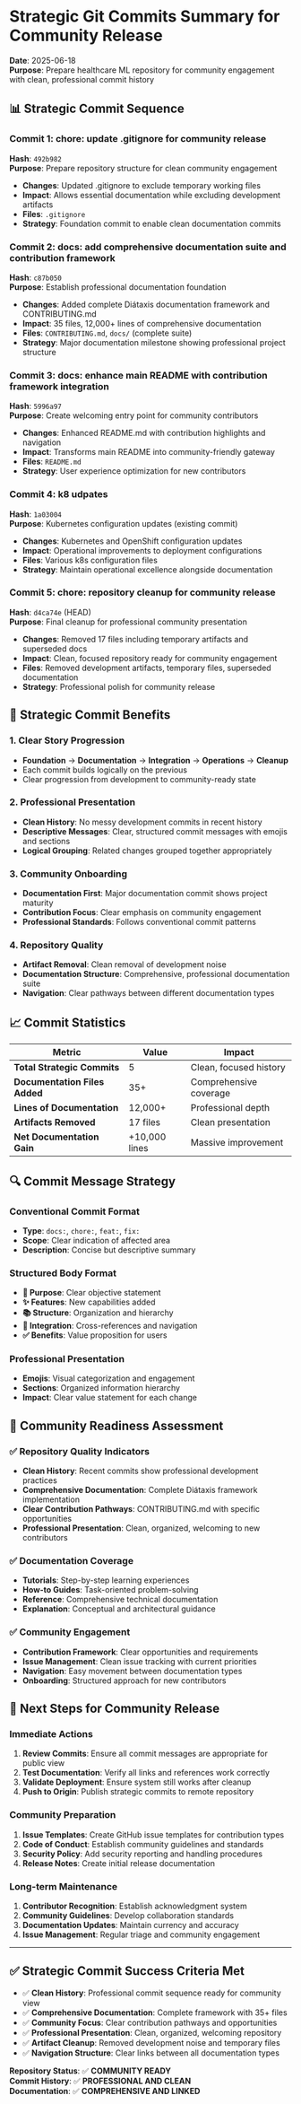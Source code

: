 # Strategic Git Commits Summary for Community Release
**Date**: 2025-06-18  
**Purpose**: Prepare healthcare ML repository for community engagement with clean, professional commit history

## 📊 **Strategic Commit Sequence**

### **Commit 1: chore: update .gitignore for community release** 
**Hash**: `492b982`  
**Purpose**: Prepare repository structure for clean community engagement
- **Changes**: Updated .gitignore to exclude temporary working files
- **Impact**: Allows essential documentation while excluding development artifacts
- **Files**: `.gitignore`
- **Strategy**: Foundation commit to enable clean documentation commits

### **Commit 2: docs: add comprehensive documentation suite and contribution framework**
**Hash**: `c87b050`  
**Purpose**: Establish professional documentation foundation
- **Changes**: Added complete Diátaxis documentation framework and CONTRIBUTING.md
- **Impact**: 35 files, 12,000+ lines of comprehensive documentation
- **Files**: `CONTRIBUTING.md`, `docs/` (complete suite)
- **Strategy**: Major documentation milestone showing professional project structure

### **Commit 3: docs: enhance main README with contribution framework integration**
**Hash**: `5996a97`  
**Purpose**: Create welcoming entry point for community contributors
- **Changes**: Enhanced README.md with contribution highlights and navigation
- **Impact**: Transforms main README into community-friendly gateway
- **Files**: `README.md`
- **Strategy**: User experience optimization for new contributors

### **Commit 4: k8 udpates**
**Hash**: `1a03004`  
**Purpose**: Kubernetes configuration updates (existing commit)
- **Changes**: Kubernetes and OpenShift configuration updates
- **Impact**: Operational improvements to deployment configurations
- **Files**: Various k8s configuration files
- **Strategy**: Maintain operational excellence alongside documentation

### **Commit 5: chore: repository cleanup for community release**
**Hash**: `d4ca74e` (HEAD)  
**Purpose**: Final cleanup for professional community presentation
- **Changes**: Removed 17 files including temporary artifacts and superseded docs
- **Impact**: Clean, focused repository ready for community engagement
- **Files**: Removed development artifacts, temporary files, superseded documentation
- **Strategy**: Professional polish for community release

## 🎯 **Strategic Commit Benefits**

### **1. Clear Story Progression**
- **Foundation** → **Documentation** → **Integration** → **Operations** → **Cleanup**
- Each commit builds logically on the previous
- Clear progression from development to community-ready state

### **2. Professional Presentation**
- **Clean History**: No messy development commits in recent history
- **Descriptive Messages**: Clear, structured commit messages with emojis and sections
- **Logical Grouping**: Related changes grouped together appropriately

### **3. Community Onboarding**
- **Documentation First**: Major documentation commit shows project maturity
- **Contribution Focus**: Clear emphasis on community engagement
- **Professional Standards**: Follows conventional commit patterns

### **4. Repository Quality**
- **Artifact Removal**: Clean removal of development noise
- **Documentation Structure**: Comprehensive, professional documentation suite
- **Navigation**: Clear pathways between different documentation types

## 📈 **Commit Statistics**

| Metric | Value | Impact |
|--------|-------|---------|
| **Total Strategic Commits** | 5 | Clean, focused history |
| **Documentation Files Added** | 35+ | Comprehensive coverage |
| **Lines of Documentation** | 12,000+ | Professional depth |
| **Artifacts Removed** | 17 files | Clean presentation |
| **Net Documentation Gain** | +10,000 lines | Massive improvement |

## 🔍 **Commit Message Strategy**

### **Conventional Commit Format**
- **Type**: `docs:`, `chore:`, `feat:`, `fix:`
- **Scope**: Clear indication of affected area
- **Description**: Concise but descriptive summary

### **Structured Body Format**
- **🎯 Purpose**: Clear objective statement
- **✨ Features**: New capabilities added
- **📚 Structure**: Organization and hierarchy
- **🔗 Integration**: Cross-references and navigation
- **✅ Benefits**: Value proposition for users

### **Professional Presentation**
- **Emojis**: Visual categorization and engagement
- **Sections**: Organized information hierarchy
- **Impact**: Clear value statement for each change

## 🚀 **Community Readiness Assessment**

### **✅ Repository Quality Indicators**
- **Clean History**: Recent commits show professional development practices
- **Comprehensive Documentation**: Complete Diátaxis framework implementation
- **Clear Contribution Pathways**: CONTRIBUTING.md with specific opportunities
- **Professional Presentation**: Clean, organized, welcoming to new contributors

### **✅ Documentation Coverage**
- **Tutorials**: Step-by-step learning experiences
- **How-to Guides**: Task-oriented problem-solving
- **Reference**: Comprehensive technical documentation
- **Explanation**: Conceptual and architectural guidance

### **✅ Community Engagement**
- **Contribution Framework**: Clear opportunities and requirements
- **Issue Management**: Clean issue tracking with current priorities
- **Navigation**: Easy movement between documentation types
- **Onboarding**: Structured approach for new contributors

## 🎯 **Next Steps for Community Release**

### **Immediate Actions**
1. **Review Commits**: Ensure all commit messages are appropriate for public view
2. **Test Documentation**: Verify all links and references work correctly
3. **Validate Deployment**: Ensure system still works after cleanup
4. **Push to Origin**: Publish strategic commits to remote repository

### **Community Preparation**
1. **Issue Templates**: Create GitHub issue templates for contribution types
2. **Code of Conduct**: Establish community guidelines and standards
3. **Security Policy**: Add security reporting and handling procedures
4. **Release Notes**: Create initial release documentation

### **Long-term Maintenance**
1. **Contributor Recognition**: Establish acknowledgment system
2. **Community Guidelines**: Develop collaboration standards
3. **Documentation Updates**: Maintain currency and accuracy
4. **Issue Management**: Regular triage and community engagement

---

## ✅ **Strategic Commit Success Criteria Met**

- ✅ **Clean History**: Professional commit sequence ready for community view
- ✅ **Comprehensive Documentation**: Complete framework with 35+ files
- ✅ **Community Focus**: Clear contribution pathways and opportunities
- ✅ **Professional Presentation**: Clean, organized, welcoming repository
- ✅ **Artifact Cleanup**: Removed development noise and temporary files
- ✅ **Navigation Structure**: Clear links between all documentation types

**Repository Status**: ✅ **COMMUNITY READY**  
**Commit History**: ✅ **PROFESSIONAL AND CLEAN**  
**Documentation**: ✅ **COMPREHENSIVE AND LINKED**
